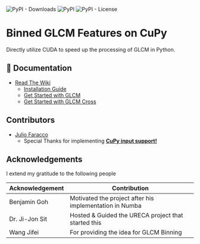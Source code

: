 ![PyPI - Downloads](https://img.shields.io/pypi/dm/glcm-cupy?style=for-the-badge)
![PyPI](https://img.shields.io/pypi/v/glcm-cupy?style=for-the-badge)
![PyPI - License](https://img.shields.io/pypi/l/glcm-cupy?style=for-the-badge)

# Binned GLCM Features on CuPy

Directly utilize CUDA to speed up the processing of GLCM in Python.

## 📖 Documentation

- [Read The Wiki](https://eve-ning.github.io/glcm-cupy/)
    - [Installation Guide](https://eve-ning.github.io/glcm-cupy/setup/installation.html)
    - [Get Started with GLCM](https://eve-ning.github.io/glcm-cupy/setup/glcm_usage.html)
    - [Get Started with GLCM Cross](https://eve-ning.github.io/glcm-cupy/setup/glcm_cross_usage.html)

## Contributors

- [Julio Faracco](https://github.com/jcfaracco)
    - Special Thanks for implementing [**CuPy input support!**](https://github.com/Eve-ning/glcm-cupy/pull/18)

## Acknowledgements

I extend my gratitude to the following people

| Acknowledgement | Contribution                                            |
|-----------------|---------------------------------------------------------|
| Benjamin Goh    | Motivated the project after his implementation in Numba |
| Dr. Ji-Jon Sit  | Hosted & Guided the URECA project that started this     |
| Wang Jifei      | For providing the idea for GLCM Binning                 |
